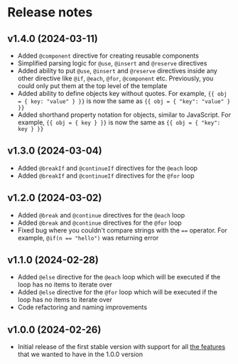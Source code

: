 # Release notes

## v1.4.0 (2024-03-11)

- Added `@component` directive for creating reusable components
- Simplified parsing logic for `@use`, `@insert` and `@reserve` directives
- Added ability to put `@use`, `@insert` and `@reserve` directives inside any other directive like `@if`, `@each`, `@for`, `@component` etc. Previously, you could only put them at the top level of the template
- Added ability to define objects key without quotes. For example, `{{ obj = { key: "value" } }}` is now the same as `{{ obj = { "key": "value" } }}`
- Added shorthand property notation for objects, similar to JavaScript. For example, `{{ obj = { key } }}` is now the same as `{{ obj = { "key": key } }}`

## v1.3.0 (2024-03-04)

- Added `@breakIf` and `@continueIf` directives for the `@each` loop
- Added `@breakIf` and `@continueIf` directives for the `@for` loop

## v1.2.0 (2024-03-02)

- Added `@break` and `@continue` directives for the `@each` loop
- Added `@break` and `@continue` directives for the `@for` loop
- Fixed bug where you couldn't compare strings with the `==` operator. For example, `@if(n == "hello")` was returning error

## v1.1.0 (2024-02-28)

- Added `@else` directive for the `@each` loop which will be executed if the loop has no items to iterate over
- Added `@else` directive for the `@for` loop which will be executed if the loop has no items to iterate over
- Code refactoring and naming improvements

## v1.0.0 (2024-02-26)

- Initial release of the first stable version with support for all [the features](https://textwire.github.io/1.x/language-elements/) that we wanted to have in the 1.0.0 version